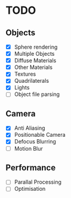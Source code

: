 # TODO

## Objects

- [x] Sphere rendering
- [x] Multiple Objects
- [x] Diffuse Materials
- [x] Other Materials
- [x] Textures
- [x] Quadrilaterals
- [x] Lights
- [ ] Object file parsing

## Camera

- [x] Anti Aliasing
- [x] Positionable Camera
- [x] Defocus Blurring
- [ ] Motion Blur

## Performance

- [ ] Parallal Processing
- [ ] Optimisation
